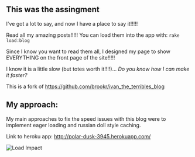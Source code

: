 
## This was the assingment
I've got a lot to say, and now I have a place to say it!!!!!

Read all my amazing posts!!!!! You can load them into the app with: `rake load:blog`

Since I know you want to read them all, I designed my page to show EVERYTHING on the front page of the site!!!!!

I know it is a little slow (but totes worth it!!!!)... _Do you know how I can make it faster?_

This is a fork of https://github.com/brookr/ivan_the_terribles_blog  
## My approach:
My main approaches to fix the speed issues with this blog were to implement
eager loading and russian doll style caching.

Link to heroku app: http://polar-dusk-3945.herokuapp.com/

![Load Impact](https://www.dropbox.com/s/6cwvbyolcynpzij/Screen%20Shot%202014-06-17%20at%204.23.48%20PM.png?raw=true)
